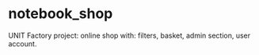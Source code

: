 # notebook_shop
UNIT Factory project: online shop with: filters, basket, admin section, user account.
